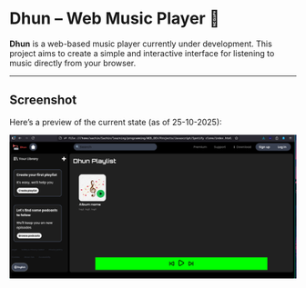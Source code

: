 # Dhun – Web Music Player 🎵

**Dhun** is a web-based music player currently under development. This project aims to create a simple and interactive interface for listening to music directly from your browser.

---

## Screenshot

Here’s a preview of the current state (as of 25-10-2025):

![Dhun Screenshot](assets/screenshot/20-10-25.png)


